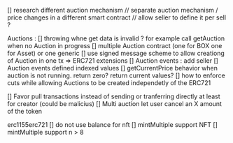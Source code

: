 [] research different auction mechanism // separate auction mechanism / price changes in a different smart contract // allow seller to define it per sell ?

Auctions :
[] throwing whne get data is invalid ? for example call getAuction when no Auction in progress
[] multiple Auction contract (one for BOX one for Asset) or one generic
[] use signed message scheme to allow creationg of Auction in one tx => ERC721 extensions
[] Auction events : add seller
[] Auction events defined indexed values
[] getCurrentPrice behavior when auction is not running. return zero? return current values?
[] how to enforce cuts while allowing Auctions to be created independetly of the ERC721

[] Favor pull transactions instead of sending or tranferring directly at least for creator (could be malicius)
[] Multi auction let user cancel an X amount of the token

erc1155erc721
[] do not use balance for nft
[] mintMultiple support NFT
[] mintMultiple support n > 8
